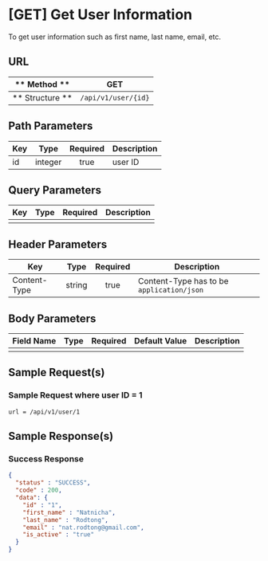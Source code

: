 # [GET] Get User Information 

To get user information such as first name, last name, email, etc.

## URL

| ** Method **    | GET                       | 
| --------------- | ------------------------- | 
| ** Structure ** | `/api/v1/user/{id}`       |


## Path Parameters

| Key       | Type      | Required     | Description                     |
| --------- | :-------: | :----------: | ------------------------------- |
| id        | integer   | true         | user ID                         |


## Query Parameters

| Key                | Type      | Required  | Description                   |
| ------------------ | :-------: | :-------: | ----------------------------- |
|                    |           |           |                               |


## Header Parameters

| Key                 | Type       | Required  | Description                                   |
| ------------------- | :--------: | :-------: | --------------------------------------------- |
| Content-Type        | string     | true      | Content-Type has to be `application/json`     |


## Body Parameters

| Field Name | Type    | Required | Default Value   |  Description      |
| ---------- | ------- | -------- | --------------- | ----------------- |
|            |         |          |                 |                   |


## Sample Request(s) 

### Sample Request where user ID = 1
```
url = /api/v1/user/1
```

## Sample Response(s) 
### Success Response
```json
{
  "status" : "SUCCESS",
  "code" : 200,
  "data": {
    "id" : "1",
    "first_name" : "Natnicha",
    "last_name" : "Rodtong",
    "email" : "nat.rodtong@gmail.com",
    "is_active" : "true"
  }
}
```
